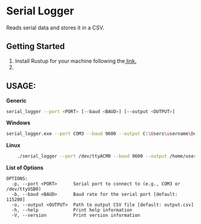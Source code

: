 # Serial Logger
Reads serial data and stores it in a CSV. 

## Getting Started

1. Install Rustup for your machine following the[ link.](https://rustup.rs/)
2. 


## USAGE:
**Generic**
```bash
serial_logger --port <PORT> [--baud <BAUD>] [--output <OUTPUT>]
```
**Windows**
```bash
serial_logger.exe --port COM3 --baud 9600 --output C:\Users\username\Documents\sensor_data.csv
```
**Linux**
```bash
    ./serial_logger --port /dev/ttyACM0 --baud 9600 --output /home/username/data/sensor_data.csv
```

**List of Options**
```
OPTIONS:
  -p, --port <PORT>      Serial port to connect to (e.g., COM3 or /dev/ttyUSB0)
  -b, --baud <BAUD>      Baud rate for the serial port [default: 115200]
  -o, --output <OUTPUT>  Path to output CSV file [default: output.csv]
  -h, --help             Print help information
  -V, --version          Print version information
```

